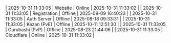 | 2025-10-31 11:33:05 | Website | Online | 2025-10-31 11:33:02 |
| 2025-10-31 11:33:05 | Registration | Offline | 2025-09-09 16:40:23 |
| 2025-10-31 11:33:05 | Auth Server | Offline | 2025-08-18 09:33:31 |
| 2025-10-31 11:33:05 | Kezan (PvE) | Offline | 2025-10-11 12:51:30 |
| 2025-10-31 11:33:05 | Gurubashi (PvP) | Offline | 2025-08-23 21:44:06 |
| 2025-10-31 11:33:05 | Cloudflare | Online | 2025-10-31 11:33:02 |
